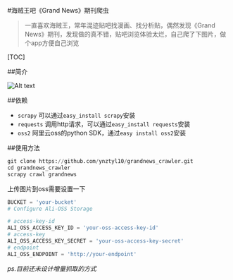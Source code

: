 #海贼王吧《Grand News》期刊爬虫

>一直喜欢海贼王，常年混迹贴吧找漫画、找分析贴，偶然发现《Grand News》期刊，发现做的真不错，贴吧浏览体验太烂，自己爬了下图片，做个app方便自己浏览

[TOC]

##简介

![Alt text](https://cloud.githubusercontent.com/assets/1232834/12544413/eb1e9528-c374-11e5-8fa8-a7fcffe7d513.png)

##依赖
- `scrapy` 可以通过`easy_install scrapy`安装
- `requests` 调用http请求，可以通过`easy_install requests`安装
- `oss2` 阿里云oss的python SDK，通过`easy install oss2`安装

##使用方法
```python
git clone https://github.com/ynztyl10/grandnews_crawler.git
cd grandnews_crawler
scrapy crawl grandnews
```

上传图片到oss需要设置一下
```python
BUCKET = 'your-bucket'
# Configure Ali-OSS Storage

# access-key-id
ALI_OSS_ACCESS_KEY_ID = 'your-oss-access-key-id'
# access-key
ALI_OSS_ACCESS_KEY_SECRET = 'your-oss-access-key-secret'
# endpoint
ALI_OSS_ENDPOINT = 'http://your-endpoint'
```
*ps.目前还未设计增量抓取的方式*